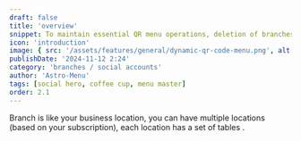 ```yaml
---
draft: false
title: 'overview'
snippet: To maintain essential QR menu operations, deletion of branches or social accounts is disabled to prevent accidental issues. You can disable them instead to remove related functionalities.
icon: 'introduction'
image: { src: '/assets/features/general/dynamic-qr-code-menu.png', alt: '' }
publishDate: '2024-11-12 2:24'
category: 'branches / social accounts'
author: 'Astro-Menu'
tags: [social hero, coffee cup, menu master]
order: 2.1
---
```


Branch is like your business location, you can have multiple locations (based on your subscription), each location has a set of tables .